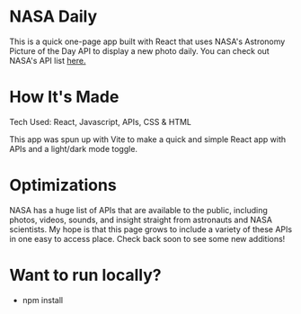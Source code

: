 # NASA Daily
This is a quick one-page app built with React that uses NASA's Astronomy Picture of the Day API to display a new photo daily. You can check out NASA's API list <a href="https://api.nasa.gov/">here.</a>

# How It's Made
Tech Used: React, Javascript, APIs, CSS & HTML

This app was spun up with Vite to make a quick and simple React app with APIs and a light/dark mode toggle. 

# Optimizations
NASA has a huge list of APIs that are available to the public, including photos, videos, sounds, and insight straight from astronauts and NASA scientists. My hope is that this page grows to include a variety of these APIs in one easy to access place. Check back soon to see some new additions!

# Want to run locally?
- npm install
